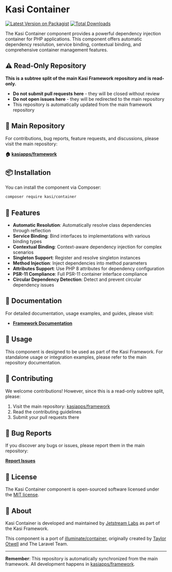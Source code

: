# Kasi Container

[![Latest Version on Packagist](https://img.shields.io/packagist/v/kasi/container.svg?style=flat)](https://packagist.org/packages/kasi/container)
[![Total Downloads](https://img.shields.io/packagist/dt/kasi/container.svg?style=flat)](https://packagist.org/packages/kasi/container)

The Kasi Container component provides a powerful dependency injection container for PHP applications. This component offers automatic dependency resolution, service binding, contextual binding, and comprehensive container management features.

## ⚠️ Read-Only Repository

**This is a subtree split of the main Kasi Framework repository and is read-only.**

- **Do not submit pull requests here** - they will be closed without review
- **Do not open issues here** - they will be redirected to the main repository
- This repository is automatically updated from the main framework repository

## 📍 Main Repository

For contributions, bug reports, feature requests, and discussions, please visit the main repository:

**🏠 [kasiapps/framework](https://github.com/kasiapps/framework)**

## 📦 Installation

You can install the component via Composer:

```bash
composer require kasi/container
```

## 🚀 Features

- **Automatic Resolution**: Automatically resolve class dependencies through reflection
- **Service Binding**: Bind interfaces to implementations with various binding types
- **Contextual Binding**: Context-aware dependency injection for complex scenarios
- **Singleton Support**: Register and resolve singleton instances
- **Method Injection**: Inject dependencies into method parameters
- **Attributes Support**: Use PHP 8 attributes for dependency configuration
- **PSR-11 Compliance**: Full PSR-11 container interface compliance
- **Circular Dependency Detection**: Detect and prevent circular dependency issues

## 📖 Documentation

For detailed documentation, usage examples, and guides, please visit:

- **[Framework Documentation](https://docs.kasiapp.com)**

## 🔧 Usage

This component is designed to be used as part of the Kasi Framework. For standalone usage or integration examples, please refer to the main repository documentation.

## 🤝 Contributing

We welcome contributions! However, since this is a read-only subtree split, please:

1. Visit the main repository: [kasiapps/framework](https://github.com/kasiapps/framework)
2. Read the contributing guidelines
3. Submit your pull requests there

## 🐛 Bug Reports

If you discover any bugs or issues, please report them in the main repository:

**[Report Issues](https://github.com/kasiapps/framework/issues)**

## 📄 License

The Kasi Container component is open-sourced software licensed under the [MIT license](LICENSE.md).

## 🏢 About

Kasi Container is developed and maintained by [Jetstream Labs](https://jetstreamlabs.com) as part of the Kasi Framework.

This component is a port of [illuminate/container](https://github.com/illuminate/container), originally created by [Taylor Otwell](https://github.com/taylorotwell) and The Laravel Team.

---

**Remember**: This repository is automatically synchronized from the main framework. All development happens in [kasiapps/framework](https://github.com/kasiapps/framework).
